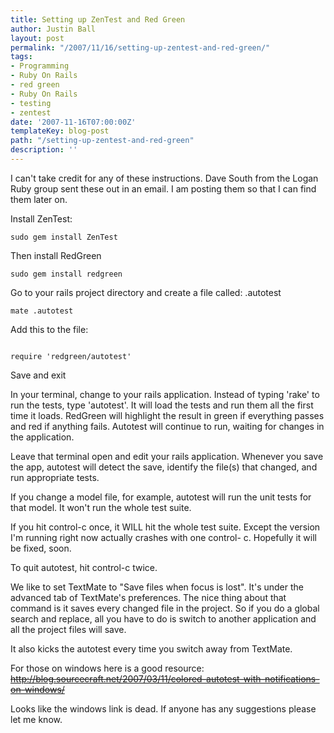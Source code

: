 ```yaml
---
title: Setting up ZenTest and Red Green
author: Justin Ball
layout: post
permalink: "/2007/11/16/setting-up-zentest-and-red-green/"
tags:
- Programming
- Ruby On Rails
- red green
- Ruby On Rails
- testing
- zentest
date: '2007-11-16T07:00:00Z'
templateKey: blog-post
path: "/setting-up-zentest-and-red-green"
description: ''
---
```


I can't take credit for any of these instructions.  Dave South from the Logan Ruby group sent these out in an email.  I am posting them so that I can find them later on.

Install ZenTest:
<pre><code class="ruby">sudo gem install ZenTest</pre></code>

Then install RedGreen
<pre><code class="ruby">sudo gem install redgreen</pre></code>

Go to your rails project directory and create a file called: .autotest
<pre><code class="ruby">mate .autotest</pre></code>

Add this to the file:
<pre><code class="ruby">
require 'redgreen/autotest'
</pre></code>

Save and exit

In your terminal, change to your rails application. Instead of typing
'rake' to run the tests, type 'autotest'. It will load the tests and
run them all the first time it loads. RedGreen will highlight the
result in green if everything passes and red if anything fails.
Autotest will continue to run, waiting for changes in the application.

Leave that terminal open and edit your rails application. Whenever
you save the app, autotest will detect the save, identify the file(s)
that changed, and run appropriate tests.

If you change a model file, for example, autotest will run the unit
tests for that model. It won't run the whole test suite.

If you hit control-c once, it WILL hit the whole test suite. Except
the version I'm running right now actually crashes with one control-
c. Hopefully it will be fixed, soon.


To quit autotest, hit control-c twice.

We like to set TextMate to "Save files when focus is lost". It's
under the advanced tab of TextMate's preferences. The nice thing
about that command is it saves every changed file in the project. So
if you do a global search and replace, all you have to do is switch
to another application and all the project files will save.

It also kicks the autotest every time you switch away from TextMate.

For those on windows here is a good resource:
<strike>http://blog.sourcecraft.net/2007/03/11/colored-autotest-with-notifications-on-windows/</strike>

Looks like the windows link is dead.  If anyone has any suggestions please let me know.
